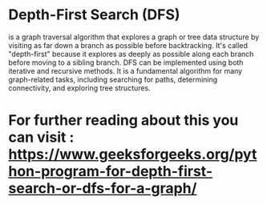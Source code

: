 # Depth-First Search (DFS) 

is a graph traversal algorithm that explores a graph or tree data structure by visiting as far down a branch as possible before backtracking. It's called "depth-first" because it explores as deeply as possible along each branch before moving to a sibling branch. DFS can be implemented using both iterative and recursive methods. It is a fundamental algorithm for many graph-related tasks, including searching for paths, determining connectivity, and exploring tree structures.

# For further reading about this you can visit : https://www.geeksforgeeks.org/python-program-for-depth-first-search-or-dfs-for-a-graph/